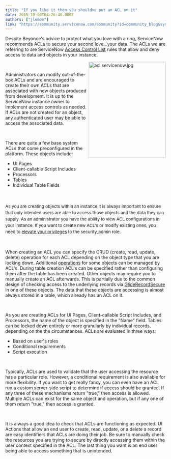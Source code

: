 ```yaml
---
title: "If you like it then you shouldve put an ACL on it"
date: 2015-10-06T04:26:40.000Z
authors: ["jlemos"]
link: "https://community.servicenow.com/community?id=community_blog&sys_id=40fd622ddbd0dbc01dcaf3231f9619c1"
---
```

<p>Despite Beyonce&#39;s advice to protect what you love with a ring, ServiceNow recommends ACLs to secure your second love...your data. The ACLs we are referring to are ServiceNow <a title="ki.servicenow.com/index.php?title&#61;Using_Access_Control_Rules" href="http://wiki.servicenow.com/index.php?title&#61;Using_Access_Control_Rules" rel="nofollow">Access Control List</a> rules that allow and deny access to data and objects in your instance.</p>
<p><img class="image-0 jive-image" style="height: 302px; width: 242.384415584416px; float: right;" src="b5be3779db585704ed6af3231f9619ac.iix" alt="acl servicenow.jpg" width="242" height="302" /></p>
<p> </p>
<p>Administrators can modify out-of-the-box ACLs and are encouraged to create their own ACLs that are associated with new objects produced from development. It is up to the ServiceNow instance owner to implement access controls as needed. If ACLs are not created for an object, any authenticated user may be able to access the associated data.</p>
<p> </p>
<p>There are quite a few base system ACLs that come preconfigured in the platform. These objects include:</p>
<ul><li>UI Pages</li><li>Client-callable Script Includes</li><li>Processors</li><li>Tables</li><li>Individual Table Fields</li></ul>
<p><span style="font-size: 10pt; line-height: 1.5em;"> </span></p>
<p><span style="font-size: 10pt; line-height: 1.5em;">As you are creating objects within an instance it is always important to ensure that only intended users are able to access those objects and the data they can supply. As an administrator you have the ability to view ACL configurations in your instance. If you want to create new ACL&#39;s or modify existing ones, you need to </span><a style="font-size: 10pt; line-height: 1.5em;" title="ki.servicenow.com/index.php?title&#61;High_Security_Settings#Elevated_Privilege&amp;gsc.tab&#61;0" href="http://wiki.servicenow.com/index.php?title&#61;High_Security_Settings#Elevated_Privilege&amp;gsc.tab&#61;0" rel="nofollow">elevate your privileges</a><span style="font-size: 10pt; line-height: 1.5em;"> to the security_admin role.</span></p>
<p> </p>
<p>When creating an ACL you can specify the CRUD (create, read, update, delete) operation for each ACL depending on the object type that you are locking down. Additional <a title="ki.servicenow.com/index.php?title&#61;Using_Access_Control_Rules#Granting_or_Denying_Access" href="http://wiki.servicenow.com/index.php?title&#61;Using_Access_Control_Rules#Granting_or_Denying_Access" rel="nofollow">operations</a> for some objects can be managed by ACL&#39;s. During table creation ACL&#39;s can be specified rather than configuring them after the table has been created. Other objects may require you to manually create an ACL afterwards. This is partially due to the common design of checking access to the underlying records via <a title="ki.servicenow.com/index.php?title&#61;GlideRecordSecure#gsc.tab&#61;0" href="http://wiki.servicenow.com/index.php?title&#61;GlideRecordSecure#gsc.tab&#61;0" rel="nofollow">GlideRecordSecure</a> in one of these objects. The data that these objects are accessing is almost always stored in a table, which already has an ACL on it.</p>
<p> </p>
<p>As you are creating ACLs for UI Pages, Client-callable Script Includes, and Processors, the name of the object is specified in the &#34;Name&#34; field. Tables can be locked down entirely or more granularly by individual records, depending on the the circumstances. ACLs are evaluated in three ways:</p>
<ul><li>Based on user&#39;s roles</li><li>Conditional requirements</li><li>Script execution</li></ul>
<p> </p>
<p>Typically, ACLs are used to validate that the user accessing the resource has a particular role. However, a conditional requirement is also available for more flexibility. If you want to get really fancy, you can even have an ACL run a custom server-side script to determine if access should be granted. If any three of these mechanisms return &#34;true,&#34; then access is allowed. Multiple ACLs can exist for the same object and operation, but if any one of them return &#34;true,&#34; then access is granted.</p>
<p> </p>
<p>It is always a good idea to check that ACLs are functioning as expected. UI Actions that allow an end user to create, read, update, or a delete a record are easy identifiers that ACLs are doing their job. Be sure to manually check the resources you are trying to secure by directly accessing them within the user context specified in the ACL. The last thing you want is an end user being able to access something that is unintended.</p>